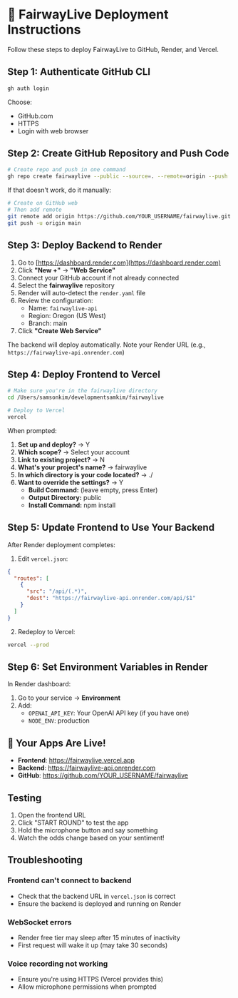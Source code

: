 # 🚀 FairwayLive Deployment Instructions

Follow these steps to deploy FairwayLive to GitHub, Render, and Vercel.

## Step 1: Authenticate GitHub CLI

```bash
gh auth login
```

Choose:
- GitHub.com
- HTTPS
- Login with web browser

## Step 2: Create GitHub Repository and Push Code

```bash
# Create repo and push in one command
gh repo create fairwaylive --public --source=. --remote=origin --push
```

If that doesn't work, do it manually:

```bash
# Create on GitHub web
# Then add remote
git remote add origin https://github.com/YOUR_USERNAME/fairwaylive.git
git push -u origin main
```

## Step 3: Deploy Backend to Render

1. Go to [https://dashboard.render.com](https://dashboard.render.com)
2. Click **"New +"** → **"Web Service"**
3. Connect your GitHub account if not already connected
4. Select the **fairwaylive** repository
5. Render will auto-detect the `render.yaml` file
6. Review the configuration:
   - Name: `fairwaylive-api`
   - Region: Oregon (US West)
   - Branch: main
7. Click **"Create Web Service"**

The backend will deploy automatically. Note your Render URL (e.g., `https://fairwaylive-api.onrender.com`)

## Step 4: Deploy Frontend to Vercel

```bash
# Make sure you're in the fairwaylive directory
cd /Users/samsonkim/developmentsamkim/fairwaylive

# Deploy to Vercel
vercel
```

When prompted:
1. **Set up and deploy?** → Y
2. **Which scope?** → Select your account
3. **Link to existing project?** → N
4. **What's your project's name?** → fairwaylive
5. **In which directory is your code located?** → ./
6. **Want to override the settings?** → Y
   - **Build Command:** (leave empty, press Enter)
   - **Output Directory:** public
   - **Install Command:** npm install

## Step 5: Update Frontend to Use Your Backend

After Render deployment completes:

1. Edit `vercel.json`:
```json
{
  "routes": [
    {
      "src": "/api/(.*)",
      "dest": "https://fairwaylive-api.onrender.com/api/$1"
    }
  ]
}
```

2. Redeploy to Vercel:
```bash
vercel --prod
```

## Step 6: Set Environment Variables in Render

In Render dashboard:
1. Go to your service → **Environment**
2. Add:
   - `OPENAI_API_KEY`: Your OpenAI API key (if you have one)
   - `NODE_ENV`: production

## 🎉 Your Apps Are Live!

- **Frontend**: https://fairwaylive.vercel.app
- **Backend**: https://fairwaylive-api.onrender.com
- **GitHub**: https://github.com/YOUR_USERNAME/fairwaylive

## Testing

1. Open the frontend URL
2. Click "START ROUND" to test the app
3. Hold the microphone button and say something
4. Watch the odds change based on your sentiment!

## Troubleshooting

### Frontend can't connect to backend
- Check that the backend URL in `vercel.json` is correct
- Ensure the backend is deployed and running on Render

### WebSocket errors
- Render free tier may sleep after 15 minutes of inactivity
- First request will wake it up (may take 30 seconds)

### Voice recording not working
- Ensure you're using HTTPS (Vercel provides this)
- Allow microphone permissions when prompted
